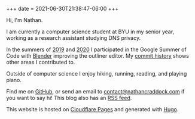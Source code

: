 +++
date = 2021-06-30T21:38:47-06:00
+++

Hi, I'm Nathan.

I am currently a computer science student at BYU in my senior year,
working as a research assistant studying DNS privacy.

In the summers of
[2019](https://summerofcode.withgoogle.com/archive/2019/projects/5416561530109952/)
and
[2020](https://summerofcode.withgoogle.com/archive/2020/projects/5735262606327808/)
I participated in the Google Summer of Code with
[Blender](https://www.blender.org) improving the outliner editor. My [commit
history](https://miikahweb.com/en/blender/git-statistics/developers/natecraddock)
shows other areas I contributed to.

Outside of computer science I enjoy hiking, running, reading, and playing piano.

Find me on [GitHub](https://github.com/natecraddock), or send an email to
[contact@nathancraddock.com](mailto:contact@nathancraddock.com) if you want to
say hi! This blog also has an [RSS feed](/feed.xml).

This website is hosted on [Cloudflare Pages](https://pages.cloudflare.com/) and
generated with [Hugo](https://gohugo.io).
